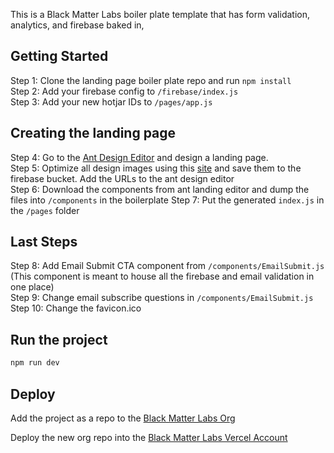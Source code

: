 This is a Black Matter Labs boiler plate template that has form validation, analytics, and firebase baked in,

## Getting Started

Step 1: Clone the landing page boiler plate repo and run `npm install`  
Step 2: Add your firebase config to `/firebase/index.js`  
Step 3: Add your new hotjar IDs to `/pages/app.js`

## Creating the landing page

Step 4: Go to the [Ant Design Editor](https://landing.ant.design/) and design a landing page.  
Step 5: Optimize all design images using this [site](https://imagecompressor.com/) and save them to the firebase bucket. Add the URLs to the ant design editor  
Step 6: Download the components from ant landing editor and dump the files into `/components` in the boilerplate
Step 7: Put the generated `index.js` in the `/pages` folder

## Last Steps

Step 8: Add Email Submit CTA component from `/components/EmailSubmit.js` (This component is meant to house all the firebase and email validation in one place)  
Step 9: Change email subscribe questions in `/components/EmailSubmit.js`  
Step 10: Change the favicon.ico

## Run the project

```bash
npm run dev
```

## Deploy

Add the project as a repo to the [Black Matter Labs Org](https://github.com/Black-Matter-Labs)

Deploy the new org repo into the [Black Matter Labs Vercel Account](https://vercel.com/dashboard)
